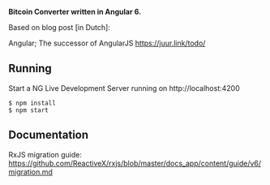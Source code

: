 **Bitcoin Converter written in Angular 6.**

Based on blog post [in Dutch]:

Angular; The successor of AngularJS
https://juur.link/todo/


Running
-------
Start a NG Live Development Server running on http://localhost:4200

    $ npm install
    $ npm start


Documentation
-------------
RxJS migration guide:
https://github.com/ReactiveX/rxjs/blob/master/docs_app/content/guide/v6/migration.md 

